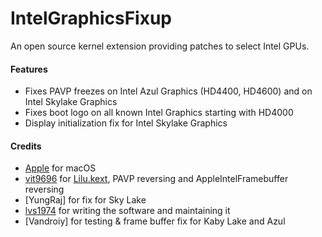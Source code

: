 IntelGraphicsFixup
==================

An open source kernel extension providing patches to select Intel GPUs.

#### Features
- Fixes PAVP freezes on Intel Azul Graphics (HD4400, HD4600) and on Intel Skylake Graphics
- Fixes boot logo on all known Intel Graphics starting with HD4000
- Display initialization fix for Intel Skylake Graphics 

#### Credits
- [Apple](https://www.apple.com) for macOS  
- [vit9696](https://github.com/vit9696) for [Lilu.kext](https://github.com/vit9696/Lilu), PAVP reversing and AppleIntelFramebuffer reversing
- [YungRaj] for fix for Sky Lake 
- [lvs1974](https://applelife.ru/members/lvs1974.53809/) for writing the software and maintaining it
- [Vandroiy] for testing & frame buffer fix for Kaby Lake and Azul
